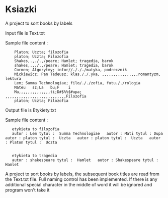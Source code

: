 # Ksiazki
 A project to sort books by labels

Input file is Text.txt

Sample file content :

        Platon; Uczta; filozofia
        platon; Uczta; Filozofia
        Shakes,.,./.,/peare; Hamlet; tragedia, barok
        shakes,.,./.,/peare; Hamlet; tragedia, barok
        Cormen; Algorytmy; infor//./././matyka, podrecznik
        Mickiewicz; Pan Tadeusz; klas././.yka, ,,,,,,,,,,,,,,,,romantyzm, lektura
        Lem; Summa Technologiae; filo/././zofia, futu././rologia
        Mateu	sz;La	bu;F	i
        Ma,,,,,,,,,,,,,,ti;D#$%%$#upa;           ,,,,,,,,,,,,,,,,,,,,,,,,,,,Filozofia
        platon; Uczta; Filozofia
     
Output file is Etykiety.txt

Sample file content :

       etykieta to filozofia
       autor : Lem tytul :  Summa Technologiae	 autor : Mati tytul : Dupa	 autor : platon tytul :  Uczta	 autor : platon tytul :  Uczta	 autor : Platon tytul :  Uczta	


       etykieta to tragedia
       autor : shakespeare tytul :  Hamlet	 autor : Shakespeare tytul :  Hamlet	



A project to sort books by labels, the subsequent book titles are read from the Text.txt file. Full naming control has been implemented. 
If there is any additional special character in the middle of word it will be ignored and program won't take it 

